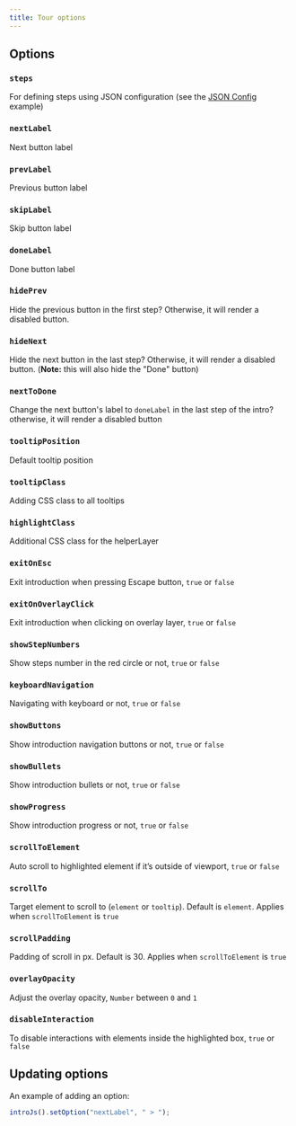```yaml
---
title: Tour options
---
```


## Options

### `steps`
For defining steps using JSON configuration (see the [JSON Config](../examples/basic/json-config.md) example)

### `nextLabel`
Next button label

### `prevLabel`
Previous button label

### `skipLabel`
Skip button label

### `doneLabel`
Done button label

### `hidePrev`
Hide the previous button in the first step? Otherwise, it will render a disabled button.

### `hideNext`
Hide the next button in the last step? Otherwise, it will render a disabled button. (**Note:** this will also hide the "Done" button)

### `nextToDone`
Change the next button's label to `doneLabel` in the last step of the intro? otherwise, it will render a disabled button

### `tooltipPosition`
Default tooltip position

### `tooltipClass`
Adding CSS class to all tooltips

### `highlightClass`
Additional CSS class for the helperLayer

### `exitOnEsc`
Exit introduction when pressing Escape button, `true` or `false`

### `exitOnOverlayClick`
Exit introduction when clicking on overlay layer, `true` or `false`

### `showStepNumbers`
Show steps number in the red circle or not, `true` or `false`

### `keyboardNavigation`
Navigating with keyboard or not, `true` or `false`

### `showButtons`
Show introduction navigation buttons or not, `true` or `false`

### `showBullets`
Show introduction bullets or not, `true` or `false`

### `showProgress`
Show introduction progress or not, `true` or `false`

### `scrollToElement`
Auto scroll to highlighted element if it’s outside of viewport, `true` or `false`

### `scrollTo`
Target element to scroll to (`element` or `tooltip`). Default is `element`. Applies when `scrollToElement` is `true`

### `scrollPadding`
Padding of scroll in px. Default is 30. Applies when `scrollToElement` is `true`

### `overlayOpacity`
Adjust the overlay opacity, `Number` between `0` and `1`

### `disableInteraction`
To disable interactions with elements inside the highlighted box, `true` or `false`

## Updating options

An example of adding an option:

```javascript
introJs().setOption("nextLabel", " > ");
```
